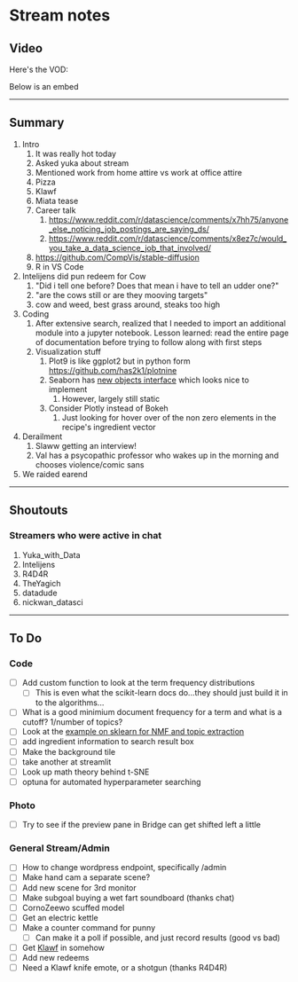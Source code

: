 # Stream notes

## Video

Here's the VOD:

Below is an embed

---

## Summary

1. Intro
   1. It was really hot today
   2. Asked yuka about stream
   3. Mentioned work from home attire vs work at office attire
   4. Pizza
   5. Klawf
   6. Miata tease
   7. Career talk
      1. https://www.reddit.com/r/datascience/comments/x7hh75/anyone_else_noticing_job_postings_are_saying_ds/
      2. https://www.reddit.com/r/datascience/comments/x8ez7c/would_you_take_a_data_science_job_that_involved/
   8. https://github.com/CompVis/stable-diffusion
   9. R in VS Code
2. Intelijens did pun redeem for Cow
   1. "Did i tell one before? Does that mean i have to tell an udder one?"
   2. "are the cows still or are they mooving targets"
   3. cow and weed, best grass around, steaks too high
3. Coding
   1. After extensive search, realized that I needed to import an additional module into a jupyter notebook. Lesson learned: read the entire page of documentation before trying to follow along with first steps
   2. Visualization stuff
      1. Plot9 is like ggplot2 but in python form https://github.com/has2k1/plotnine
      2. Seaborn has [new objects interface](https://seaborn.pydata.org/tutorial/objects_interface.html) which looks nice to implement
         1. However, largely still static
      3. Consider Plotly instead of Bokeh
         1. Just looking for hover over of the non zero elements in the recipe's ingredient vector
4. Derailment
   1. Slaww getting an interview!
   2. Val has a psycopathic professor who wakes up in the morning and chooses violence/comic sans
5. We raided earend
---

## Shoutouts

### Streamers who were active in chat

1. Yuka_with_Data
2. Intelijens
3. R4D4R
4. TheYagich
5. datadude
6. nickwan_datasci
---

## To Do

### Code

- [ ] Add custom function to look at the term frequency distributions
  - [ ] This is even what the scikit-learn docs do...they should just build it in to the algorithms...
- [ ] What is a good minimium document frequency for a term and what is a cutoff? 1/number of topics?
- [ ] Look at the [example on sklearn for NMF and topic extraction](https://scikit-learn.org/stable/auto_examples/applications/plot_topics_extraction_with_nmf_lda.html#sphx-glr-auto-examples-applications-plot-topics-extraction-with-nmf-lda-py)
- [ ] add ingredient information to search result box
- [ ] Make the background tile
- [ ] take another at streamlit
- [ ] Look up math theory behind t-SNE
- [ ] optuna for automated hyperparameter searching

### Photo

- [ ] Try to see if the preview pane in Bridge can get shifted left a little

### General Stream/Admin

- [ ] How to change wordpress endpoint, specifically /admin
- [ ] Make hand cam a separate scene?
- [ ] Add new scene for 3rd monitor
- [ ] Make subgoal buying a wet fart soundboard (thanks chat)
- [ ] CornoZeewo scuffed model
- [ ] Get an electric kettle
- [ ] Make a counter command for punny
  - [ ] Can make it a poll if possible, and just record results (good vs bad)
- [ ] Get [Klawf](https://bulbapedia.bulbagarden.net/wiki/File:Klawf.png) in somehow
- [ ] Add new redeems
- [ ] Need a Klawf knife emote, or a shotgun (thanks R4D4R)
